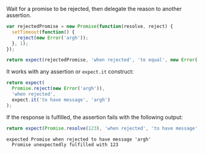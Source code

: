 Wait for a promise to be rejected, then delegate the reason to another assertion.

<!-- unexpected-markdown async:true -->
```js
var rejectedPromise = new Promise(function(resolve, reject) {
  setTimeout(function() {
    reject(new Error('argh'));
  }, 1);
});

return expect(rejectedPromise, 'when rejected', 'to equal', new Error('argh'));
```

It works with any assertion or `expect.it` construct:

<!-- unexpected-markdown async:true -->
```js
return expect(
  Promise.reject(new Error('argh')),
  'when rejected',
  expect.it('to have message', 'argh')
);
```

If the response is fulfilled, the assertion fails with the following output:

<!-- unexpected-markdown async:true -->
```js
return expect(Promise.resolve(123), 'when rejected', 'to have message', 'argh');
```

```output
expected Promise when rejected to have message 'argh'
  Promise unexpectedly fulfilled with 123
```
